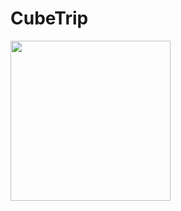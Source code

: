 # CubeTrip
<div>
	<a href="https://github.com/Bandirmisha/CubeTrip/tree/main/gifs)https://github.com/Bandirmisha/CubeTrip/tree/main/gifs/1.gif">
		<img src="https://github.com/Bandirmisha/CubeTrip/tree/main/gifs)https://github.com/Bandirmisha/CubeTrip/tree/main/gifs/1.gif" width="256">
	</a>
</div>

